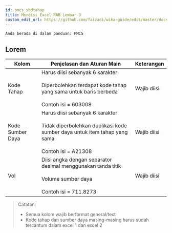 ```yaml
---
id: pmcs_sbdtahap
title: Mengisi Excel RAB Lembar 3
custom_edit_url: https://github.com/faizadi/wika-guide/edit/master/docs/pmcs/pmcs_sbdtahap.md
---
```

`Anda berada di dalam panduan: PMCS`

## Lorem

| Kolom | Penjelasan dan Aturan Main | Keterangan |
|------------------|---------------------------------------------------------------------------------------------------------------------------------------------|-------------|
| Kode Tahap | Harus diisi sebanyak 6 karakter<br><br>Diperbolehkan terdapat kode tahap yang sama untuk baris berbeda<br><br>Contoh isi = 603008 | Wajib diisi |
| Kode Sumber Daya | Harus diisi sebanyak 6 karakter<br><br>Tidak diperbolehkan duplikasi kode sumber daya untuk item tahap yang sama<br><br>Contoh isi = A21308 | Wajib diisi |
| Vol | Diisi angka dengan separator desimal menggunakan tanda titik<br><br>Volume sumber daya<br><br>Contoh isi = 711.8273 | Wajib diisi |

> Catatan:
> - Semua kolom wajib berformat general/text
> - Kode tahap dan sumber daya masing-masing harus sudah tercantum dalam excel 1 dan excel 2
